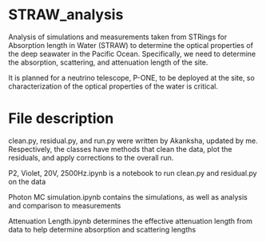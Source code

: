# STRAW_analysis
Analysis of simulations and measurements taken from STRings for Absorption length in Water (STRAW) to determine the optical properties of the deep seawater in the Pacific Ocean. Specifically, we need to determine the absorption, scattering, and attenuation length of the site.

It is planned for a neutrino telescope, P-ONE, to be deployed at the site, so characterization of the optical properties of the water is critical.

# File description
clean.py, residual.py, and run.py were written by Akanksha, updated by me. Respectively, the classes have methods that clean the data, plot the residuals, and apply corrections to the overall run. 

P2, Violet, 20V, 2500Hz.ipynb is a notebook to run clean.py and residual.py on the data

Photon MC simulation.ipynb contains the simulations, as well as analysis and comparison to measurements

Attenuation Length.ipynb determines the effective attenuation length from data to help determine absorption and scattering lengths
